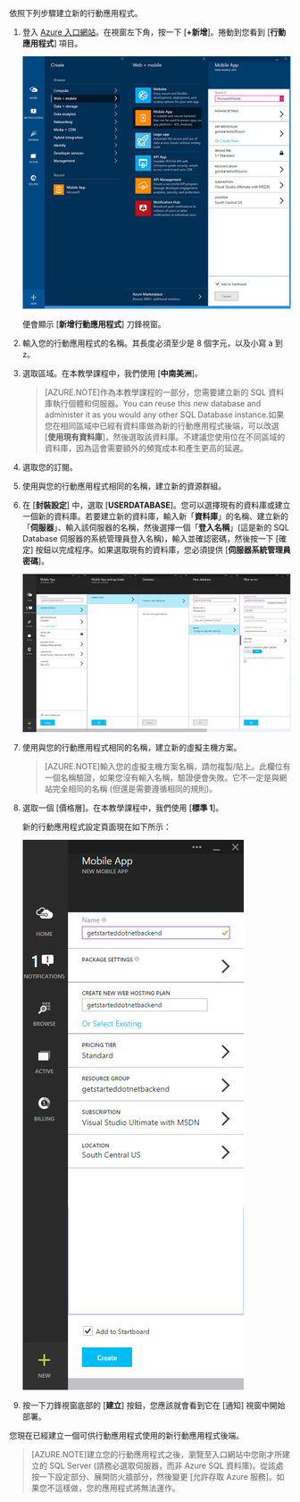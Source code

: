 

依照下列步驟建立新的行動應用程式。

1. 登入 [Azure 入口網站]。在視窗左下角，按一下 [**+新增**]。捲動到您看到 [**行動應用程式**] 項目。

    ![](./media/app-service-mobile-dotnet-backend-create-new-service-preview/new-mobile-app.png)

    便會顯示 [**新增行動應用程式**] 刀鋒視窗。

2. 輸入您的行動應用程式的名稱。其長度必須至少是 8 個字元，以及小寫 a 到 z。

7. 選取區域。在本教學課程中，我們使用 [**中南美洲**]。

    > [AZURE.NOTE]作為本教學課程的一部分，您需要建立新的 SQL 資料庫執行個體和伺服器。You can reuse this new database and administer it as you would any other SQL Database instance.如果您在相同區域中已經有資料庫做為新的行動應用程式後端，可以改選 [**使用現有資料庫**]，然後選取該資料庫。不建議您使用位在不同區域的資料庫，因為這會需要額外的頻寬成本和產生更高的延遲。

3. 選取您的訂閱。

4. 使用與您的行動應用程式相同的名稱，建立新的資源群組。

5. 在 [**封裝設定**] 中，選取 [**USERDATABASE**]。您可以選擇現有的資料庫或建立一個新的資料庫。若要建立新的資料庫，輸入新「**資料庫**」的名稱、建立新的「**伺服器**」、輸入該伺服器的名稱，然後選擇一個「**登入名稱**」(這是新的 SQL Database 伺服器的系統管理員登入名稱)，輸入並確認密碼，然後按一下 [確定] 按鈕以完成程序。如果選取現有的資料庫，您必須提供 [**伺服器系統管理員密碼**]。

    ![](./media/app-service-mobile-dotnet-backend-create-new-service-preview/dotnet-backend-create-db.png)

6. 使用與您的行動應用程式相同的名稱，建立新的虛擬主機方案。

    > [AZURE.NOTE]輸入您的虛擬主機方案名稱，請勿複製/貼上。此欄位有一個名稱驗證，如果您沒有輸入名稱，驗證便會失敗。它不一定是與網站完全相同的名稱 (但還是需要遵循相同的規則)。

8. 選取一個 [價格層]。在本教學課程中，我們使用 [**標準 1**]。

    新的行動應用程式設定頁面現在如下所示：

    ![](./media/app-service-mobile-dotnet-backend-create-new-service-preview/dotnet-backend-create.png)

9. 按一下刀鋒視窗底部的 [**建立**] 按鈕，您應該就會看到它在 [通知] 視窗中開始部署。

您現在已經建立一個可供行動應用程式使用的新行動應用程式後端。

> [AZURE.NOTE]建立您的行動應用程式之後，瀏覽至入口網站中您剛才所建立的 SQL Server (請務必選取伺服器，而非 Azure SQL 資料庫)。從該處按一下設定部分、展開防火牆部分，然後變更 [允許存取 Azure 服務]。如果您不這樣做，您的應用程式將無法運作。

<!-- URLs. -->
[Azure 入口網站]: https://portal.azure.com/

<!---HONumber=62-->
